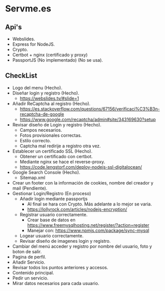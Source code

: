 # Servme.es
## Api's
- Webslides.
- Express for NodeJS.
- Crypto.
- Certbot + nginx (certificado y proxy)
- PassportJS (No implementado) (No se usa).
## CheckList
- Logo del menu (Hecho).
- Diseñar login y registro (Hecho).
  - https://webslides.tv/#slide=1
- Añadir ReCaptcha al registro (Hecho).
  - https://es.stackoverflow.com/questions/67156/verificaci%C3%B3n-recaptcha-de-google
  - https://www.google.com/recaptcha/admin#site/343169630?setup
- Revisar diseño de Login y registro (Hecho).
  - Campos necesarios.
  - Fotos provisionales correctas.
  - Estilo correcto.
  - Captcha mal redirije a registro otra vez.
- Establecer un certificado SSL (Hecho).
  - Obtener un certificado con certbot.
  - Mediante nginx se hace el reverse-proxy.
  - https://code.lengstorf.com/deploy-nodejs-ssl-digitalocean/
- Google Search Console (Hecho).
  - Sitemap.xml
- Crear un footer con la información de cookies, nombre del creador y mail (Pendiente).
- Gestionar Login/Registro (En proceso)
  - Añadir login mediante passportjs
    - Al final se hara con Crypto. Más adelante a lo mejor se varia.
    - https://lollyrock.com/articles/nodejs-encryption/
  - Registrar usuario correctamente.
    - Crear base de datos en https://www.freemysqlhosting.net/register/?action=register
    - Manejar con: https://www.npmjs.com/package/sync-mysql
  - Logear usuario correctamente.
  - Revisar diseño de imagenes login y registro.
- Cambiar del menú acceder y registro por nombre del usuario, foto y boton de salir.
- Pagina de perfil.
- Añadir Servicio.
- Revisar todos los puntos anteriores y accesos.
- Contenido principal.
- Pedir un servicio.
- Mirar datos necesarios para cada usuario.
